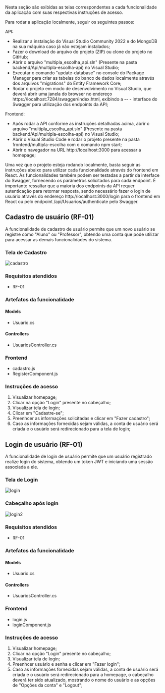 Nesta seção são exibidas as telas correspondentes a cada funcionalidade da aplicação com suas respectivas instruções de acesso.

Para rodar a aplicação localmente, seguir os seguintes passos:

API:
- Realizar a instalação do Visual Studio Community 2022 e do MongoDB na sua máquina caso já não estejam instalados;
- Fazer o download do arquivo do projeto (ZIP) ou clone do projeto no GitHub;
- Abrir o arquivo "multipla_escolha_api.sln" (Presente na pasta backend/Api/multipla-escolha-api) no Visual Studio;
- Executar o comando "update-database" no console do Package Manager para criar as tabelas do banco de dados localmente através dos arquivos "migrations" do Entity Framework Core;
- Rodar o projeto em modo de desenvolvimento no Visual Studio, que deverá abrir uma janela do browser no endereço https://localhost:7284/swagger/index.html, exibindo a -- - interface do Swagger para utilização dos endpoints da API;

Frontend:
- Após rodar a API conforme as instruções detalhadas acima, abrir o arquivo "multipla_escolha_api.sln" (Presente na pasta backend/Api/multipla-escolha-api) no Visual Studio;
- Abrir o Visual Studio Code e rodar o projeto presente na pasta frontend/multipla-escolha com o comando npm start;
- Abrir o navegador na URL http://localhost:3000 para acessar a homepage;

Uma vez que o projeto esteja rodando localmente, basta seguir as instruções abaixo para utilizar cada funcionalidade através do frontend em React. As funcionalidades também podem ser testadas a partir da interface do Swagger, fornecendo os parâmetros solicitados para cada endpoint. É importante ressaltar que a maioria dos endpoints da API requer autenticação para retornar resposta, sendo necessário fazer o login de usuário através do endereço http://localhost:3000/login para o frontend em React ou pelo endpoint /api/Usuarios/authenticate pelo Swagger.

## Cadastro de usuário (RF-01)
A funcionalidade de cadastro de usuário permite que um novo usuário se registre como "Aluno" ou "Professor", obtendo uma conta que pode utilizar para acessar as demais funcionalidades do sistema.

### Tela de Cadastro
![cadastro](https://user-images.githubusercontent.com/74699119/235332970-ec5a7931-c7ad-4721-93a5-5357bfe3cdcb.png)

### Requisitos atendidos
- RF-01

### Artefatos da funcionalidade

#### Models
- Usuario.cs
#### Controllers
- UsuariosController.cs

### Frontend
- cadastro.js
- RegisterComponent.js

### Instruções de acesso
1. Visualizar homepage;
2. Clicar na opção "Login" presente no cabeçalho;
3. Visualizar tela de login;
4. Clicar em "Cadastre-se";
5. Preenhcer as informações solicitadas e clicar em "Fazer cadastro";
6. Caso as informações fornecidas sejam válidas, a conta de usuário será criada e o usuário será redirecionado para a tela de login;

## Login de usuário (RF-01)
A funcionalidade de login de usuário permite que um usuário registrado realize login do sistema, obtendo um token JWT e iniciando uma sessão associada a ele.

### Tela de Login
![login](https://user-images.githubusercontent.com/74699119/235333128-d6181697-ad19-496d-aab0-f4708e07e0a2.png)

### Cabeçalho após login
![login2](https://user-images.githubusercontent.com/74699119/235333131-4a712155-19f8-4d5e-8197-260800237ee8.png)

### Requisitos atendidos
- RF-01

### Artefatos da funcionalidade

#### Models
- Usuario.cs
#### Controllers
- UsuariosController.cs

### Frontend
- login.js
- loginComponent.js

### Instruções de acesso
1. Visualizar homepage;
2. Clicar na opção "Login" presente no cabeçalho;
3. Visualizar tela de login;
5. Preenhcer usuário e senha e clicar em "Fazer login";
6. Caso as informações fornecidas sejam válidas, a conta de usuário será criada e o usuário será redirecionado para a homepage, o cabeçalho deverá ter sido atualizado, mostrando o nome do usuário e as opções de "Opções da conta" e "Logout";
